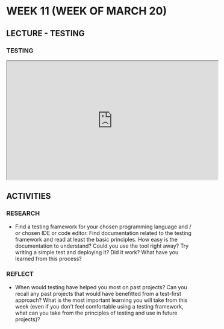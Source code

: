<!-- # ![Programming for Mobile App Development](images/1366x768-kotlin2022_2.png) -->

# WEEK 11 (WEEK OF MARCH 20)
## LECTURE - TESTING
### TESTING
<div class="video-container-16by9"><iframe width="560" height="315" src="https://youtube.com/embed/FouNsDEVD-c"></iframe></div>

## ACTIVITIES
### RESEARCH
- Find a testing framework for your chosen programming language and / or chosen IDE or code editor. Find documentation related to the testing framework and read at least the basic principles. How easy is the documentation to understand? Could you use the tool right away? Try writing a simple test and deploying it? Did it work? What have you learned from this process?
### REFLECT
- When would testing have helped you most on past projects? Can you recall any past projects that would have benefitted from a test-first approach?  What is the most important learning you will take from this week (even if you don't feel comfortable using a testing framework, what can you take from the principles of testing and use in future projects)?